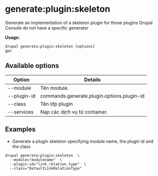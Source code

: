 # generate:plugin:skeleton
Generate an implementation of a skeleton plugin for those plugins Drupal Console do not have a specific generator

**Usage:**
```
drupal generate:plugin:skeleton [options]
gps
```

## Available options
Option | Details
-------|-------------
--module | Tên module.
--plugin-id | commands.generate.plugin.options.plugin-id
--class | Tên lớp plugin
--services | Nạp các dịch vụ từ container.

## Examples
* Generate a plugin skeleton specifying module name, the plugin id and the class
```
drupal generate:plugin:skeleton  \
  --module="modulename"  \
  --plugin-id="link_relation_type"  \
  --class="DefaultLinkRelationType"
```
